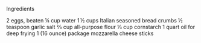 Ingredients

2 eggs, beaten
¼ cup water
1 ½ cups Italian seasoned bread crumbs
½ teaspoon garlic salt
⅔ cup all-purpose flour
⅓ cup cornstarch
1 quart oil for deep frying
1 (16 ounce) package mozzarella cheese sticks 
